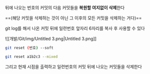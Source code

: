 뒤에 나오는 번호의 커밋의 다음 커밋들을 **복원할 여지없이 삭제**한다

==(해당 커밋을 삭제하는 것이 아닌 그 이후의 모든 커밋을 삭제하는 거다)==

git log를 해서 나온 커밋 뒤에 일련번호 앞자리 6자리를 복사 후 사용할 수 있다

![[개발/Git/img/Untitled 3.png|Untitled 3.png]]

```Bash
git reset (번호) --soft
```

```Bash
git reset a1b2c3 --mixed
```

그리고 현재 시점을 출력하고 일련번호의 커밋 뒤에 나오는 커밋들을 삭제한다